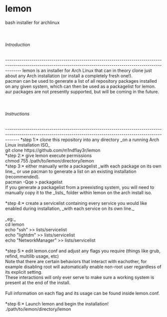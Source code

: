 # lemon
bash installer for archlinux<br/>
<br/>
<br/>
<h6>Introduction</h6>
--------------------------------------------------------------------------------------------------------------------------------------------------------------------
lemon is an installer for Arch Linux that can in theory clone just about any Arch installation (or install a completely fresh one!).<br/>
pacman can be used to generate a list of all repository packages installed on any given system, which can then be used as a packagelist for lemon.<br/>
aur packages are not presently supported, but will be coming in the future.<br/>
<br/>
<br/>
<h6>Instructions</h6>
-------------------------------------------------------------------------------------------------------------------------------------------------------------------
*step 1:* clone this repository into any directory _on a running Arch Linux installation ISO_ <br/>
    git clone https://github.com/m1ndflay3r/lemon
<br/>
*step 2:* give lemon execute permissions <br/>
    chmod 755 /path/to/lemon/directory/lemon
<br/>
*step 3:* either manually write a packagelist _with each package on its own line_, or use pacman to generate a list on an existing installation (recommended). <br/>
    pacman -Qqe > packagelist
<br/>
If you generate a packagelist from a preexisting system, you will need to manually copy it to the _lists_ folder within lemon on the arch install iso. <br/>
<br/>
*step 4:* create a servicelist containing every service you would like enabled during installation, _with each service on its own line._<br/>
<br/>
_eg:_<br/>
    cd lemon<br/>
    echo "ssh" >> lists/servicelist<br/>
    echo "lightdm" >> lists/servicelist<br/>
    echo "NetworkManager" >> lists/servicelist<br/>
<br/>
*step 5:* edit lemon.conf and adjust any flags you require (things like grub, refind, multilib usage, etc)<br/>
Note that there are certain behaviors that interact with eachother, for example disabling root will automatically enable non-root user regardless of its explicit setting. <br/>
These interactions will only ever serve to make sure a working system is present at the end of the install.<br/>
<br/>
Full information on each flag and its usage can be found inside lemon.conf.<br/>
<br/>
*step 6:* Launch lemon and begin the installation!<br/>
    ./path/to/lemon/directory/lemon
<br/>

